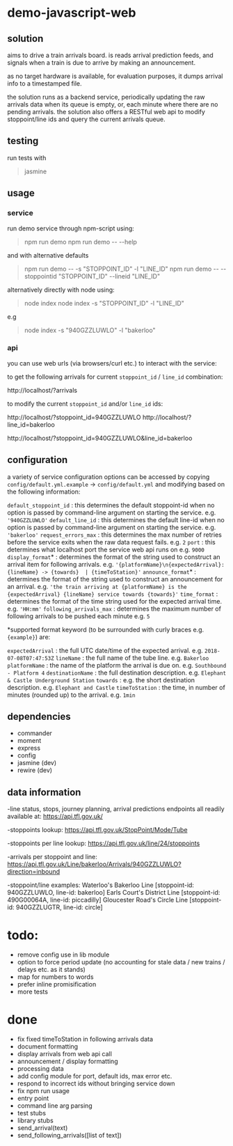 # demo-javascript-web

## solution
aims to drive a train arrivals board. is reads arrival prediction feeds, and signals when a train is due to arrive by making an announcement.

as no target hardware is available, for evaluation purposes, it dumps arrival info to a timestamped file.

the solution runs as a backend service, periodically updating the raw arrivals data when its queue is empty, or, each minute where there are no pending arrivals. the solution also offers a RESTful web api to modify stoppoint/line ids and query the current arrivals queue.

## testing
run tests with

  > jasmine

## usage

### service
run demo service through npm-script using:

  > npm run demo
  > npm run demo -- --help

and with alternative defaults

  > npm run demo -- -s "STOPPOINT_ID" -l "LINE_ID"
  > npm run demo -- --stoppointid "STOPPOINT_ID" --lineid "LINE_ID"

alternatively directly with node using:

  > node index
  > node index -s "STOPPOINT_ID" -l "LINE_ID"

e.g
  > node index -s "940GZZLUWLO" -l "bakerloo"

### api
you can use web urls (via browsers/curl etc.) to interact with the service:

to get the following arrivals for current `stoppoint_id` / `line_id` combination:

  http://localhost/?arrivals

to modify the current `stoppoint_id` and/or `line_id` ids:

  http://localhost/?stoppoint_id=940GZZLUWLO
  http://localhost/?line_id=bakerloo

  http://localhost/?stoppoint_id=940GZZLUWLO&line_id=bakerloo

## configuration
a variety of service configuration options can be accessed by copying `config/default.yml.example` -> `config/default.yml` and modifying based on the following information:

  `default_stoppoint_id`  : this determines the default stoppoint-id when no option is passed by command-line argument on starting the service. e.g. `'940GZZLUWLO'`
  `default_line_id`  : this determines the default line-id when no option is passed by command-line argument on starting the service. e.g. `'bakerloo'`
  `request_errors_max`  : this determines the max number of retries before the service exits  when the raw data request fails. e.g. `2`
  `port`  : this determines what localhost port the service web api runs on e.g. `9000`
  `display_format`*  : determines the format of the string used to construct an arrival item for following arrivals. e.g. `'{platformName}\n{expectedArrival}: {lineName} -> {towards}  | {timeToStation}'`
  `announce_format`*  : determines the format of the string used to construct an announcement for an arrival. e.g. `'the train arriving at {platformName} is the {expectedArrival} {lineName} service towards {towards}'`
  `time_format`  : determines the format of the time string used for the expected arrival time. e.g. `'HH:mm'`
  `following_arrivals_max`  : determines the maximum number of following arrivals to be pushed each minute e.g. `5`

*supported format keyword (to be surrounded with curly braces e.g. `{example}`) are:

  `expectedArrival` : the full UTC date/time of the expected arrival. e.g. `2018-07-08T07:47:53Z`
  `lineName`  : the full name of the tube line. e.g. `Bakerloo`
  `platformName`  : the name of the platform the arrival is due on. e.g. `Southbound - Platform 4`
  `destinationName`  : the full destination description. e.g. `Elephant & Castle Underground Station`
  `towards`  : e.g. the short destination description. e.g. `Elephant and Castle`
  `timeToStation`  : the time, in number of minutes (rounded up) to the arrival. e.g. `1min`

## dependencies
- commander
- moment
- express
- config
- jasmine (dev)
- rewire (dev)

## data information
-line status, stops, journey planning, arrival predictions endpoints all readily available
at:
  https://api.tfl.gov.uk/

-stoppoints lookup:
  https://api.tfl.gov.uk/StopPoint/Mode/Tube

-stoppoints per line lookup:
  https://api.tfl.gov.uk/line/24/stoppoints

-arrivals per stoppoint and line:
  https://api.tfl.gov.uk/Line/bakerloo/Arrivals/940GZZLUWLO?direction=inbound

-stoppoint/line examples:
  Waterloo's Bakerloo Line [stoppoint-id: 940GZZLUWLO, line-id: bakerloo]
  Earls Court's District Line [stoppoint-id: 490G00064A, line-id: piccadilly]
  Gloucester Road's Circle Line [stoppoint-id: 940GZZLUGTR, line-id: circle]

# todo:
- remove config use in lib module
- option to force period update (no accounting for stale data / new trains / delays etc. as it stands)
- map for numbers to words
- prefer inline promisification
- more tests

# done
- fix fixed timeToStation in following arrivals data
- document formatting
- display arrivals from web api call
- announcement / display formatting
- processing data
- add config module for port, default ids, max error etc.
- respond to incorrect ids without bringing service down
- fix npm run usage
- entry point
- command line arg parsing
- test stubs
- library stubs
 - send_arrival(text)
 - send_following_arrivals([list of text])

